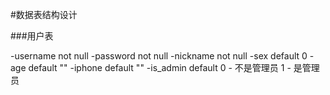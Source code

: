 #数据表结构设计


###用户表

-username  not null
-password  not null
-nickname  not null
-sex  default 0
-age default ""
-iphone  default  ""
-is_admin  default  0 - 不是管理员  1 - 是管理员
